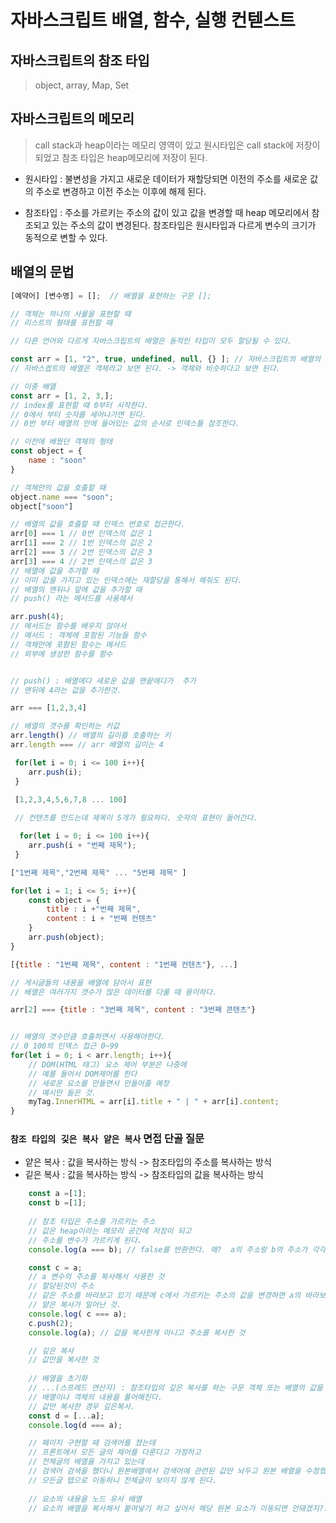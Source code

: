 # 자바스크립트 배열, 함수, 실행 컨텓스트

## 자바스크립트의 참조 타입
> object, array, Map, Set 

## 자바스크립트의 메모리
> call stack과 heap이라는 메모리 영역이 있고
> 원시타입은 call stack에 저장이 되었고
> 참조 타입은 heap메모리에 저장이 된다.

- 원시타입 : 불변성을 가지고 새로운 데이터가 재할당되면 이전의 주소를 새로운 값의 주소로 변경하고 
            이전 주소는 이후에 해제 된다.

- 참조타입 : 주소를 가르키는 주소의 값이 있고 값을 변경할 때 heap 메모리에서 참조되고 있는 주소의 
            값이 변경된다. 참조타입은 원시타입과 다르게 변수의 크기가 동적으로 변할 수 있다.

## 배열의 문법

```js
[예약어] [변수명] = [];  // 배열을 표현하는 구문 [];

// 객체는 하나의 사물을 표현할 때
// 리스트의 형태를 표현할 때

// 다른 언어와 다르게 자바스크립트의 배열은 동적인 타입이 모두 할당될 수 있다.

const arr = [1, "2", true, undefined, null, {} ]; // 자바스크립트의 배열의 타입은 정해져있지 않고 동적인 타입을 모두 할당할 수 있다.
// 자바스킙트의 배열은 객체라고 보면 된다. -> 객체와 비슷하다고 보면 된다.

// 이중 배열 
const arr = [1, 2, 3,];
// index를 표현할 때 0부터 시작한다.
// 0에서 부터 숫자를 세어나가면 된다.
// 0번 부터 배열의 안에 들어있는 값의 순서로 인덱스틀 참조한다.

// 이전에 배웠던 객체의 형태
const object = {
    name : "soon"
}

// 객체안의 값을 호출할 때
object.name === "soon";
object["soon"]

// 배열의 값을 호출할 때 인덱스 번호로 접근한다.
arr[0] === 1 // 0번 인덱스의 값은 1
arr[1] === 2 // 1번 인덱스의 값은 2
arr[2] === 3 // 2번 인덱스의 값은 3
arr[3] === 4 // 2번 인덱스의 값은 3
// 배열에 값을 추가할 때
// 이미 값을 가지고 있는 인덱스에는 재할당을 통해서 해줘도 된다.
// 배열의 맨뒤나 앞에 값을 추가할 때
// push() 라는 메서드를 사용해서 

arr.push(4);
// 메서드는 함수를 배우지 않아서 
// 메서드 : 객체에 포함된 기능들 함수
// 객체안에 포함된 함수는 메서드
// 외부에 생성한 함수를 함수


// push() : 배열에다 새로운 값을 맨끝에다가  추가
// 맨뒤에 4라는 값을 추가한것.

arr === [1,2,3,4]

// 배열의 갯수를 확인하는 키값
arr.length() // 배열의 길이를 호출하는 키
arr.length === // arr 배열의 길이는 4

 for(let i = 0; i <= 100 i++){
    arr.push(i); 
 }

 [1,2,3,4,5,6,7,8 ... 100]
 
 // 컨텐츠를 만드는데 제목이 5개가 필요하다. 숫자의 표현이 들어간다.

  for(let i = 0; i <= 100 i++){
    arr.push(i + "번째 제목"); 
 }

["1번째 제목","2번째 제목" ... "5번째 제목" ]

for(let i = 1; i <= 5; i++){
    const object = {
        title : i +"번째 제목",
        content : i + "번째 컨텐츠"
    }
    arr.push(object);
}

[{title : "1번째 제목", content : "1번째 컨텐츠"}, ...]

// 게시글들의 내용을 배열에 담아서 표현
// 배열은 여러가지 갯수가 많은 데이터를 다룰 때 용이하다.

arr[2] === {title : "3번째 제목", content : "3번째 콘텐츠"}


// 배열의 갯수만큼 호출하면서 사용해야한다.
// 0 100의 인덱스 접근 0~99
for(let i = 0; i < arr.length; i++){
    // DOM(HTML 태그) 요소 제어 부분은 나중에
    // 예를 들어서 DOM제어를 한다
    // 새로운 요소를 만들면서 만들어줄 예정
    // 예시만 들은 것.
    myTag.InnerHTML = arr[i].title + " | " + arr[i].content; 
}

```

 ### `참조 타입의 깇은 복사 얕은 복사` 면접 단골 질문
 - 얕은 복사 : 값을 복사하는 방식 -> 참조타입의 주소를 복사하는 방식
 - 깉은 복사 : 값을 복사하는 방식 -> 참조타입의 값을 복사하는 방식
```js 
    const a =[1];
    const b =[1];
  
    // 참조 타입은 주소를 가르키는 주소
    // 값은 heap이라는 메모리 공간에 저장이 되고
    // 주소를 변수가 가르키게 된다.
    console.log(a === b); // false를 반환한다. 왜?  a의 주소랑 b의 주소가 각각 다르기 때문

    const c = a;
    // a 변수의 주소를 복사해서 사용한 것 
    // 할당된것이 주소
    // 같은 주소를 바라보고 있기 때문에 c에서 가르키는 주소의 값을 변경하면 a의 바라보고 있는 주소의 값이 바뀐다.
    // 얕은 복사가 일어난 것.
    console.log( c === a);
    c.push(2);
    console.log(a); // 값을 복사한게 아니고 주소를 복사한 것

    // 깊은 복사
    // 값만을 복사한 것
    
    // 배열을 초기화 
    // ...(스프레드 연산자) : 참조타입의 깊은 복사를 하는 구문 객체 또는 배열의 값을 깊은 복사해온다.
    // 배열이나 객체의 내용을 풀어해친다.
    // 값만 복사한 경우 깊은복사.
    const d = [...a]; 
    console.log(d === a);

    // 페이지 구현할 때 검색어를 쳤는데
    // 프론트에서 모든 글의 제어를 다룬다고 가정하고
    // 전체글의 배열을 가지고 있는데
    // 검색어 검색을 했더니 원본배열에서 검색어에 관련된 값만 놔두고 원본 배열을 수정했다.
    // 모든글 텝으로 이동하니 전체글이 보이지 않게 된다.
    
    // 요소의 내용을 노드 유사 배열
    // 요소의 배열을 복사해서 붙여넣기 하고 싶어서 해당 원본 요소가 이동되면 안돼겠지?.
 ```